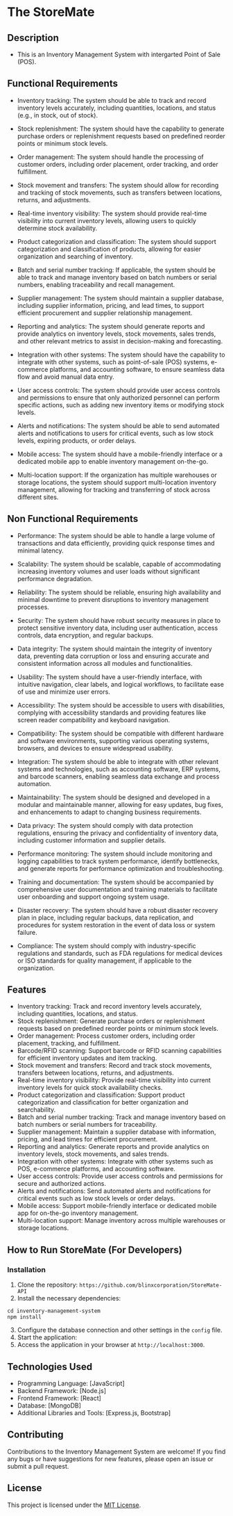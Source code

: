 # The StoreMate

## Description

- This is an Inventory Management System with intergarted Point of Sale (POS).

## Functional Requirements

- Inventory tracking: The system should be able to track and record inventory levels accurately, including quantities, locations, and status (e.g., in stock, out of stock).

- Stock replenishment: The system should have the capability to generate purchase orders or replenishment requests based on predefined reorder points or minimum stock levels.

- Order management: The system should handle the processing of customer orders, including order placement, order tracking, and order fulfillment.

- Stock movement and transfers: The system should allow for recording and tracking of stock movements, such as transfers between locations, returns, and adjustments.

- Real-time inventory visibility: The system should provide real-time visibility into current inventory levels, allowing users to quickly determine stock availability.

- Product categorization and classification: The system should support categorization and classification of products, allowing for easier organization and searching of inventory.

- Batch and serial number tracking: If applicable, the system should be able to track and manage inventory based on batch numbers or serial numbers, enabling traceability and recall management.

- Supplier management: The system should maintain a supplier database, including supplier information, pricing, and lead times, to support efficient procurement and supplier relationship management.

- Reporting and analytics: The system should generate reports and provide analytics on inventory levels, stock movements, sales trends, and other relevant metrics to assist in decision-making and forecasting.

- Integration with other systems: The system should have the capability to integrate with other systems, such as point-of-sale (POS) systems, e-commerce platforms, and accounting software, to ensure seamless data flow and avoid manual data entry.

- User access controls: The system should provide user access controls and permissions to ensure that only authorized personnel can perform specific actions, such as adding new inventory items or modifying stock levels.

- Alerts and notifications: The system should be able to send automated alerts and notifications to users for critical events, such as low stock levels, expiring products, or order delays.

- Mobile access: The system should have a mobile-friendly interface or a dedicated mobile app to enable inventory management on-the-go.

- Multi-location support: If the organization has multiple warehouses or storage locations, the system should support multi-location inventory management, allowing for tracking and transferring of stock across different sites.

## Non Functional Requirements

- Performance: The system should be able to handle a large volume of transactions and data efficiently, providing quick response times and minimal latency.

- Scalability: The system should be scalable, capable of accommodating increasing inventory volumes and user loads without significant performance degradation.

- Reliability: The system should be reliable, ensuring high availability and minimal downtime to prevent disruptions to inventory management processes.

- Security: The system should have robust security measures in place to protect sensitive inventory data, including user authentication, access controls, data encryption, and regular backups.

- Data integrity: The system should maintain the integrity of inventory data, preventing data corruption or loss and ensuring accurate and consistent information across all modules and functionalities.

- Usability: The system should have a user-friendly interface, with intuitive navigation, clear labels, and logical workflows, to facilitate ease of use and minimize user errors.

- Accessibility: The system should be accessible to users with disabilities, complying with accessibility standards and providing features like screen reader compatibility and keyboard navigation.

- Compatibility: The system should be compatible with different hardware and software environments, supporting various operating systems, browsers, and devices to ensure widespread usability.

- Integration: The system should be able to integrate with other relevant systems and technologies, such as accounting software, ERP systems, and barcode scanners, enabling seamless data exchange and process automation.

- Maintainability: The system should be designed and developed in a modular and maintainable manner, allowing for easy updates, bug fixes, and enhancements to adapt to changing business requirements.

- Data privacy: The system should comply with data protection regulations, ensuring the privacy and confidentiality of inventory data, including customer information and supplier details.

- Performance monitoring: The system should include monitoring and logging capabilities to track system performance, identify bottlenecks, and generate reports for performance optimization and troubleshooting.

- Training and documentation: The system should be accompanied by comprehensive user documentation and training materials to facilitate user onboarding and support ongoing system usage.

- Disaster recovery: The system should have a robust disaster recovery plan in place, including regular backups, data replication, and procedures for system restoration in the event of data loss or system failure.

- Compliance: The system should comply with industry-specific regulations and standards, such as FDA regulations for medical devices or ISO standards for quality management, if applicable to the organization.

## Features

- Inventory tracking: Track and record inventory levels accurately, including quantities, locations, and status.
- Stock replenishment: Generate purchase orders or replenishment requests based on predefined reorder points or minimum stock levels.
- Order management: Process customer orders, including order placement, tracking, and fulfillment.
- Barcode/RFID scanning: Support barcode or RFID scanning capabilities for efficient inventory updates and item tracking.
- Stock movement and transfers: Record and track stock movements, transfers between locations, returns, and adjustments.
- Real-time inventory visibility: Provide real-time visibility into current inventory levels for quick stock availability checks.
- Product categorization and classification: Support product categorization and classification for better organization and searchability.
- Batch and serial number tracking: Track and manage inventory based on batch numbers or serial numbers for traceability.
- Supplier management: Maintain a supplier database with information, pricing, and lead times for efficient procurement.
- Reporting and analytics: Generate reports and provide analytics on inventory levels, stock movements, and sales trends.
- Integration with other systems: Integrate with other systems such as POS, e-commerce platforms, and accounting software.
- User access controls: Provide user access controls and permissions for secure and authorized actions.
- Alerts and notifications: Send automated alerts and notifications for critical events such as low stock levels or order delays.
- Mobile access: Support mobile-friendly interface or dedicated mobile app for on-the-go inventory management.
- Multi-location support: Manage inventory across multiple warehouses or storage locations.

## How to Run StoreMate (For Developers)

### Installation

1. Clone the repository:
   `https://github.com/blinxcorporation/StoreMate-API`
2. Install the necessary dependencies:

```
cd inventory-management-system
npm install
```

3. Configure the database connection and other settings in the `config` file.
4. Start the application:
5. Access the application in your browser at `http://localhost:3000`.

## Technologies Used

- Programming Language: [JavaScript]
- Backend Framework: [Node.js]
- Frontend Framework: [React]
- Database: [MongoDB]
- Additional Libraries and Tools: [Express.js, Bootstrap]

## Contributing

Contributions to the Inventory Management System are welcome! If you find any bugs or have suggestions for new features, please open an issue or submit a pull request.

## License

This project is licensed under the [MIT License](LICENSE).
